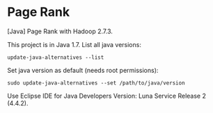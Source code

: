 # Page Rank

[Java] Page Rank with Hadoop 2.7.3.

This project is in Java 1.7. List all java versions:  

~~~
update-java-alternatives --list
~~~

Set java version as default (needs root permissions):  

~~~
sudo update-java-alternatives --set /path/to/java/version
~~~

Use Eclipse IDE for Java Developers Version: Luna Service Release 2 (4.4.2).
